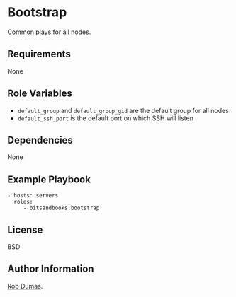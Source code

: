 # Bootstrap

Common plays for all nodes.

## Requirements

None

## Role Variables

- `default_group` and `default_group_gid` are the default group for all nodes
- `default_ssh_port` is the default port on which SSH will listen

## Dependencies

None

## Example Playbook

    - hosts: servers
      roles:
         - bitsandbooks.bootstrap

## License

BSD

## Author Information

[Rob Dumas](https://robdumas.com/).

